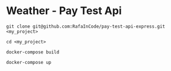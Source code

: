Weather - Pay Test Api
=======================

```
git clone git@github.com:RafaInCode/pay-test-api-express.git <my_project>
```
```
cd <my_project>
```
```
docker-compose build
```
```
docker-compose up
```
